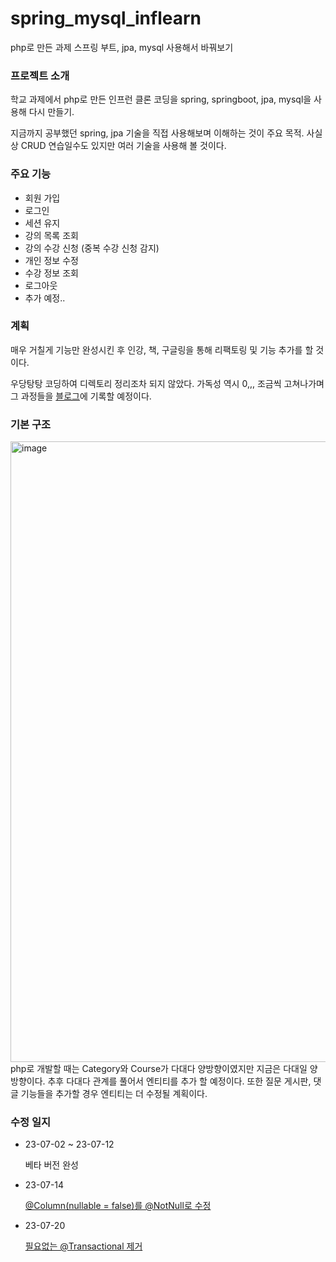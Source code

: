 # spring_mysql_inflearn
php로 만든 과제 스프링 부트, jpa,  mysql 사용해서 바꿔보기
### 프로젝트 소개
학교 과제에서 php로 만든 인프런 클론 코딩을 spring, springboot, jpa, mysql을 사용해 다시 만들기. 

지금까지 공부했던 spring, jpa 기술을 직접 사용해보며 이해하는 것이 주요 목적. 사실상 CRUD 연습일수도 있지만 여러 기술을 사용해 볼 것이다.
### 주요 기능
- 회원 가입
- 로그인
- 세션 유지
- 강의 목록 조회
- 강의 수강 신청 (중복 수강 신청 감지)
- 개인 정보 수정
- 수강 정보 조회
- 로그아웃
- 추가 예정..
### 계획
매우 거칠게 기능만 완성시킨 후 인강, 책, 구글링을 통해 리팩토링 및 기능 추가를 할 것 이다. 

우당탕탕 코딩하여 디렉토리 정리조차 되지 않았다. 가독성 역시 0,,, 조금씩 고쳐나가며 그 과정들을 [블로그](https://te-ho.tistory.com/category/Mini_Tiny_Project/inflearn_clone%3F)에 기록할 예정이다. 

### 기본 구조
<img width="993" alt="image" src="https://github.com/Te-H0/spring_mysql_inflearn/assets/54144849/5c5e5769-669e-41c8-b15c-e6dcd7577f76">
php로 개발할 때는 Category와 Course가 다대다 양방향이였지만 지금은 다대일 양방향이다. 추후 다대다 관계를 풀어서 엔티티를 추가 할 예정이다. 또한 질문 게시판, 댓글 기능들을 추가할 경우 엔티티는 더 수정될 계획이다.

### 수정 일지
- 23-07-02 ~ 23-07-12
  
  베타 버전 완성
- 23-07-14

  [@Column(nullable = false)를 @NotNull로 수정](https://te-ho.tistory.com/54)
- 23-07-20

  [필요없는 @Transactional 제거](https://te-ho.tistory.com/53)



<!--
# h1
## h2 (여기까지만 밑줄 생김)
### h3
#### h4
##### h5
###### h6

줄바꿈 엔터 두번

1. 인덱싱
2. 그냥 이렇게

- 이거 는 그냥 점으로 목록

구분선 -나 * 3개이상이면 다됨 띄어쓰기 있어도 돼
---, -- - --- ---, ***, *** ** 

__쓸거__, **쓸거** bold 두껍게
_쓸거-, *쓸거* 이텔릭체
~~쓸거~~ 취소선

코드블럭
    int a = 0; (들여쓰기 4칸)
코드 블럭 강조하기
``` java

  int a = 0;
```

링크 걸기 그냥 주소 적어 설명에는 <>안에 적으라했는데 그냥 하면돼
[이거맞냐](www.naver.com) 이건 글자에 링크걸기

이미지
![대체 텍스트(alternative text)를 입력하세요!](http://www.gstatic.com/webp/gallery/5.jpg "링크 설명(title)을 작성하세요.") 
-->
